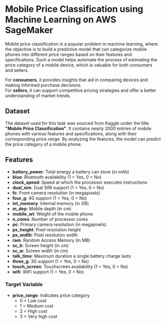 # Mobile Price Classification using Machine Learning on AWS SageMaker

Mobile price classification is a popular problem in machine learning, where the objective is to build a predictive model that can categorize mobile phones into different price ranges based on their features and specifications. Such a model helps automate the process of estimating the price category of a mobile device, which is valuable for both consumers and sellers.

For **consumers**, it provides insights that aid in comparing devices and making informed purchase decisions.  
For **sellers**, it can support competitive pricing strategies and offer a better understanding of market trends.

## Dataset

The dataset used for this task was sourced from Kaggle under the title **"Mobile Price Classification"**. It contains nearly 2000 entries of mobile phones with various features and specifications, along with their corresponding price range. By analyzing the features, the model can predict the price category of a mobile phone.

## Features

- **battery_power**: Total energy a battery can store (in mAh)  
- **blue**: Bluetooth availability (1 = Yes, 0 = No)  
- **clock_speed**: Speed at which the processor executes instructions  
- **dual_sim**: Dual SIM support (1 = Yes, 0 = No)  
- **fc**: Front camera resolution (in megapixels)  
- **four_g**: 4G support (1 = Yes, 0 = No)  
- **int_memory**: Internal memory (in GB)  
- **m_dep**: Mobile depth (in cm)  
- **mobile_wt**: Weight of the mobile phone  
- **n_cores**: Number of processor cores  
- **pc**: Primary camera resolution (in megapixels)  
- **px_height**: Pixel resolution height  
- **px_width**: Pixel resolution width  
- **ram**: Random Access Memory (in MB)  
- **sc_h**: Screen height (in cm)  
- **sc_w**: Screen width (in cm)  
- **talk_time**: Maximum duration a single battery charge lasts  
- **three_g**: 3G support (1 = Yes, 0 = No)  
- **touch_screen**: Touchscreen availability (1 = Yes, 0 = No)  
- **wifi**: WiFi support (1 = Yes, 0 = No)  

### Target Variable

- **price_range**: Indicates price category  
  - 0 = Low cost  
  - 1 = Medium cost  
  - 2 = High cost  
  - 3 = Very high cost
